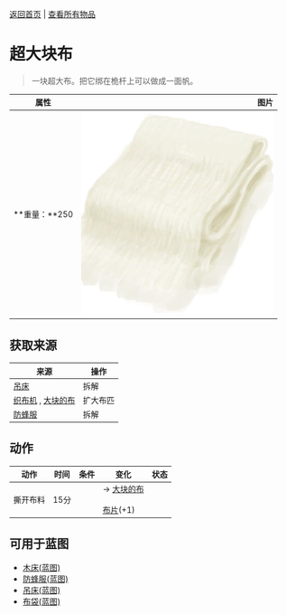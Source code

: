 [返回首页](index.md)   |  [查看所有物品](object.md)
# 超大块布  
> 一块超大布。把它绑在桅杆上可以做成一面帆。  
  
  属性  |   图片   
 ----  |  ----:   
 **重量：**250  |  ![](Sprite/ClothVeryLarge.png)   
  
## 获取来源  
来源  |  操作  
----  |  ----  
[吊床](Hammock.md)  |  拆解  
[织布机](Loom.md) , [大块的布](ClothLarge.md)  |  扩大布匹  
[防蜂服](BeeSuit.md)  |  拆解  
## 动作  
动作  |  时间  |  条件  |  变化  |  状态  
----  |  ----  |  ----  |  ----  |  ----  
撕开布料  |  15分  |    |  → [大块的布](ClothLarge.md)<br><br>[布片](ClothSmall.md)(+1)  |    
## 可用于蓝图  
- [木床(蓝图)](Bp_BedWooden.md)  
- [防蜂服(蓝图)](Bp_BeeSuit.md)  
- [吊床(蓝图)](Bp_Hammock.md)  
- [布袋(蓝图)](Bp_Sack.md)  
  
  
